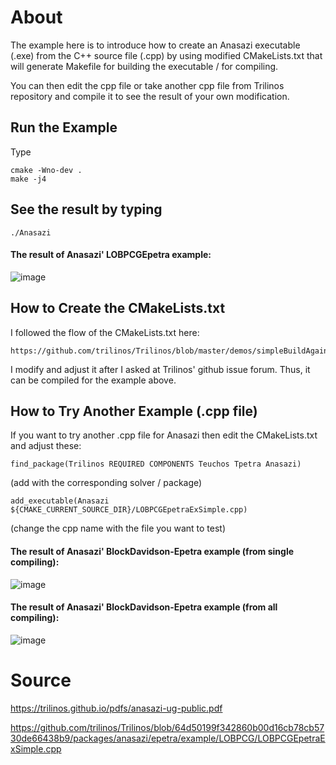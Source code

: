 # About 
The example here is to introduce how to create an Anasazi executable (.exe) from the C++ source file (.cpp) by using modified CMakeLists.txt that will generate Makefile for building the executable / for compiling.

You can then edit the cpp file or take another cpp file from Trilinos repository and compile it to see the result of your own modification.

## Run the Example
Type
```
cmake -Wno-dev .
make -j4
```

## See the result by typing
```
./Anasazi
```

#### The result of Anasazi' LOBPCGEpetra example:
![image](https://user-images.githubusercontent.com/72222484/172039555-c4493757-3b21-4988-b404-653f0ab2fdff.png)

## How to Create the CMakeLists.txt
I followed the flow of the CMakeLists.txt here:

```
https://github.com/trilinos/Trilinos/blob/master/demos/simpleBuildAgainstTrilinos/CMakeLists.txt
```

I modify and adjust it after I asked at Trilinos' github issue forum. Thus, it can be compiled for the example above.

## How to Try Another Example (.cpp file)
If you want to try another .cpp file for Anasazi then edit the CMakeLists.txt and adjust these:
```
find_package(Trilinos REQUIRED COMPONENTS Teuchos Tpetra Anasazi)
```
(add with the corresponding solver / package)


```
add_executable(Anasazi ${CMAKE_CURRENT_SOURCE_DIR}/LOBPCGEpetraExSimple.cpp)
```
(change the cpp name with the file you want to test)

#### The result of Anasazi' BlockDavidson-Epetra example (from single compiling):
![image](https://user-images.githubusercontent.com/72222484/172170950-2898e56a-3049-402a-a538-e4962da09230.png)


#### The result of Anasazi' BlockDavidson-Epetra example (from all compiling):
![image](https://user-images.githubusercontent.com/72222484/172170991-dbc425bc-4a24-47a6-a5de-3b5f38dee8e1.png)

# Source
https://trilinos.github.io/pdfs/anasazi-ug-public.pdf

https://github.com/trilinos/Trilinos/blob/64d50199f342860b00d16cb78cb5730de66438b9/packages/anasazi/epetra/example/LOBPCG/LOBPCGEpetraExSimple.cpp
